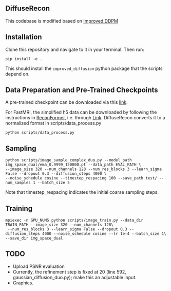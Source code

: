 ## DiffuseRecon

This codebase is modified based on [Improved DDPM](https://github.com/openai/improved-diffusion)

## Installation

Clone this repository and navigate to it in your terminal. Then run:

```
pip install -e .
```

This should install the `improved_diffusion` python package that the scripts depend on.

## Data Preparation and Pre-Trained Checkpoints

A pre-trained checkpoint can be downloaded via this [link](https://livejohnshopkins-my.sharepoint.com/:u:/g/personal/cpeng26_jh_edu/EaZmOZRiAYVPgv8H1AdpszkBcvN6mWqqPhm0KR0owWEFjw?e=z34f9J).


For FastMRI, the simplified h5 data can be downloaded by following the instructions in [ReconFormer](https://github.com/guopengf/ReconFormer), i.e. through [Link](https://livejohnshopkins-my.sharepoint.com/:f:/g/personal/pguo4_jh_edu/EtXsMeyrJB1Pn-JOjM_UqhUBdY1KPrvs-PwF2fW7gERKIA?e=uuBINy). DiffuseRecon converts it to a normalized format in scripts/data_process.py

```
python scripts/data_process.py
```



## Sampling

```
python scripts/image_sample_complex_duo.py --model_path img_space_dual/ema_0.9999_150000.pt --data_path EVAL_PATH \
--image_size 320 --num_channels 128 --num_res_blocks 3 --learn_sigma False --dropout 0.3 --diffusion_steps 4000 \
--noise_schedule cosine --timestep_respacing 100 --save_path test/ --num_samples 1 --batch_size 5
```
Note that timestep_respacing indicates the initial coarse sampling steps. 
## Training

```
mpiexec -n GPU_NUMS python scripts/image_train.py --data_dir TRAIN_PATH --image_size 320 --num_channels 128\
 --num_res_blocks 3 --learn_sigma False --dropout 0.3 --diffusion_steps 4000 --noise_schedule cosine --lr 1e-4 --batch_size 1\
--save_dir img_space_dual
```
## TODO
- Upload PSNR evaluation
- Currently, the refinement step is fixed at 20 (line 592, gaussian_diffusion_duo.py); make this an adjustable input.
- Graphics.
